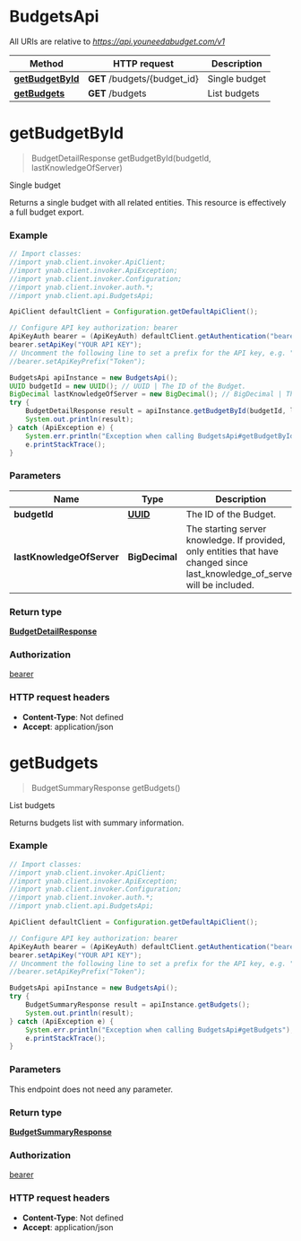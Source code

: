 # BudgetsApi

All URIs are relative to *https://api.youneedabudget.com/v1*

Method | HTTP request | Description
------------- | ------------- | -------------
[**getBudgetById**](BudgetsApi.md#getBudgetById) | **GET** /budgets/{budget_id} | Single budget
[**getBudgets**](BudgetsApi.md#getBudgets) | **GET** /budgets | List budgets


<a name="getBudgetById"></a>
# **getBudgetById**
> BudgetDetailResponse getBudgetById(budgetId, lastKnowledgeOfServer)

Single budget

Returns a single budget with all related entities.  This resource is effectively a full budget export.

### Example
```java
// Import classes:
//import ynab.client.invoker.ApiClient;
//import ynab.client.invoker.ApiException;
//import ynab.client.invoker.Configuration;
//import ynab.client.invoker.auth.*;
//import ynab.client.api.BudgetsApi;

ApiClient defaultClient = Configuration.getDefaultApiClient();

// Configure API key authorization: bearer
ApiKeyAuth bearer = (ApiKeyAuth) defaultClient.getAuthentication("bearer");
bearer.setApiKey("YOUR API KEY");
// Uncomment the following line to set a prefix for the API key, e.g. "Token" (defaults to null)
//bearer.setApiKeyPrefix("Token");

BudgetsApi apiInstance = new BudgetsApi();
UUID budgetId = new UUID(); // UUID | The ID of the Budget.
BigDecimal lastKnowledgeOfServer = new BigDecimal(); // BigDecimal | The starting server knowledge.  If provided, only entities that have changed since last_knowledge_of_server will be included.
try {
    BudgetDetailResponse result = apiInstance.getBudgetById(budgetId, lastKnowledgeOfServer);
    System.out.println(result);
} catch (ApiException e) {
    System.err.println("Exception when calling BudgetsApi#getBudgetById");
    e.printStackTrace();
}
```

### Parameters

Name | Type | Description  | Notes
------------- | ------------- | ------------- | -------------
 **budgetId** | [**UUID**](.md)| The ID of the Budget. |
 **lastKnowledgeOfServer** | **BigDecimal**| The starting server knowledge.  If provided, only entities that have changed since last_knowledge_of_server will be included. | [optional]

### Return type

[**BudgetDetailResponse**](BudgetDetailResponse.md)

### Authorization

[bearer](../README.md#bearer)

### HTTP request headers

 - **Content-Type**: Not defined
 - **Accept**: application/json

<a name="getBudgets"></a>
# **getBudgets**
> BudgetSummaryResponse getBudgets()

List budgets

Returns budgets list with summary information.

### Example
```java
// Import classes:
//import ynab.client.invoker.ApiClient;
//import ynab.client.invoker.ApiException;
//import ynab.client.invoker.Configuration;
//import ynab.client.invoker.auth.*;
//import ynab.client.api.BudgetsApi;

ApiClient defaultClient = Configuration.getDefaultApiClient();

// Configure API key authorization: bearer
ApiKeyAuth bearer = (ApiKeyAuth) defaultClient.getAuthentication("bearer");
bearer.setApiKey("YOUR API KEY");
// Uncomment the following line to set a prefix for the API key, e.g. "Token" (defaults to null)
//bearer.setApiKeyPrefix("Token");

BudgetsApi apiInstance = new BudgetsApi();
try {
    BudgetSummaryResponse result = apiInstance.getBudgets();
    System.out.println(result);
} catch (ApiException e) {
    System.err.println("Exception when calling BudgetsApi#getBudgets");
    e.printStackTrace();
}
```

### Parameters
This endpoint does not need any parameter.

### Return type

[**BudgetSummaryResponse**](BudgetSummaryResponse.md)

### Authorization

[bearer](../README.md#bearer)

### HTTP request headers

 - **Content-Type**: Not defined
 - **Accept**: application/json

